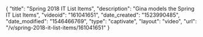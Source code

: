 {
    "title": "Spring 2018 IT List Items",
    "description": "Gina models the Spring IT List Items",
    "videoid": "161041651",
    "date_created": "1523990485",
    "date_modified": "1546466769",
    "type": "captivate",
    "layout": "video",
    "url": "\/v\/spring-2018-it-list-items\/161041651"
}